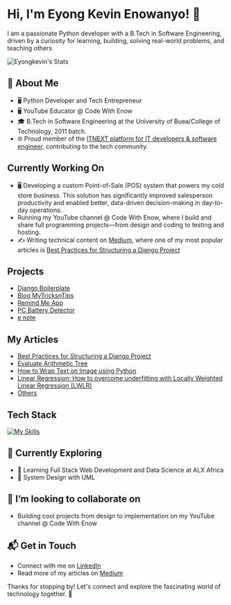 # Hi, I'm Eyong Kevin Enowanyo! 👋

I am a passionate Python developer with a B.Tech in Software Engineering, driven by a curiosity for learning, building, solving real-world problems, and teaching others

![Eyongkevin's Stats](https://github-readme-stats.vercel.app/api?username=Eyongkevin&theme=vue-dark&show_icons=true&hide_border=true&count_private=true)

## 🚀 About Me

- 🖥 Python Developer and Tech Entrepreneur
- 🖥 YouTube Educator @ Code With Enow
- 🎓 B.Tech in Software Engineering at the University of Buea/College of Technology, 2011 batch.
- 🌐 Proud member of the [ITNEXT platform for IT developers & software engineer](https://itnext.io/), contributing to the tech community.

## Currently Working On
- 🖥 Developing a custom Point-of-Sale (POS) system that powers my cold store business. This solution has significantly improved salesperson productivity and enabled better, data-driven decision-making in day-to-day operations.
- Running my YouTube channel @ Code With Enow, where I build and share full programming projects—from design and coding to testing and hosting.
- ✍️ Writing technical content on [Medium](https://medium.com/%40tonyparkerkenz), where one of my most popular articles is [Best Practices for Structuring a Django Project](https://medium.com/itnext/best-practices-for-structuring-a-django-project-23b8c1181e3f)

## Projects
- [Django Boilerplate](https://github.com/Eyongkevin/django-boilerplate)
- [Blog MyTricksnTips](https://github.com/Eyongkevin/TricksTips-blog)
- [Remind Me App](https://github.com/Eyongkevin/remindme-app)
- [PC Battery Detector](https://github.com/Eyongkevin/PC-Battery-Detector)
- [e note](https://github.com/Eyongkevin/e-note)

## My Articles
- [Best Practices for Structuring a Django Project](https://medium.com/itnext/best-practices-for-structuring-a-django-project-23b8c1181e3f)
- [Evaluate Arithmetic Tree](https://medium.com/itnext/evaluate-arithmetic-tree-052d69106b99)
- [How to Wrap Text on Image using Python](https://medium.com/itnext/how-to-wrap-text-on-image-using-python-8f569860f89e)
- [Linear Regression: How to overcome underfitting with Locally Weighted Linear Regression (LWLR)](https://medium.com/itnext/linear-regression-how-to-overcome-underfitting-with-locally-weight-linear-regression-lwlr-e867f0cde4a4)
- [Others](https://medium.com/@tonyparkerkenz)


## Tech Stack
[![My Skills](https://skillicons.dev/icons?i=py,django,postgres,docker,git)](https://skillicons.dev)

## 🌱 Currently Exploring

- 🚀 Learning Full Stack Web Development and Data Science at ALX Africa
- 🚀 System Design with UML

## 👯 I’m looking to collaborate on
- Building cool projects from design to implementation on my YouTube channel @ Code With Enow

## 📬 Get in Touch

- Connect with me on [LinkedIn](https://www.linkedin.com/in/eyong-enowanyo/)
- Read more of my articles on [Medium](https://medium.com/@tonyparkerkenz)

Thanks for stopping by! Let's connect and explore the fascinating world of technology together. 🚀

